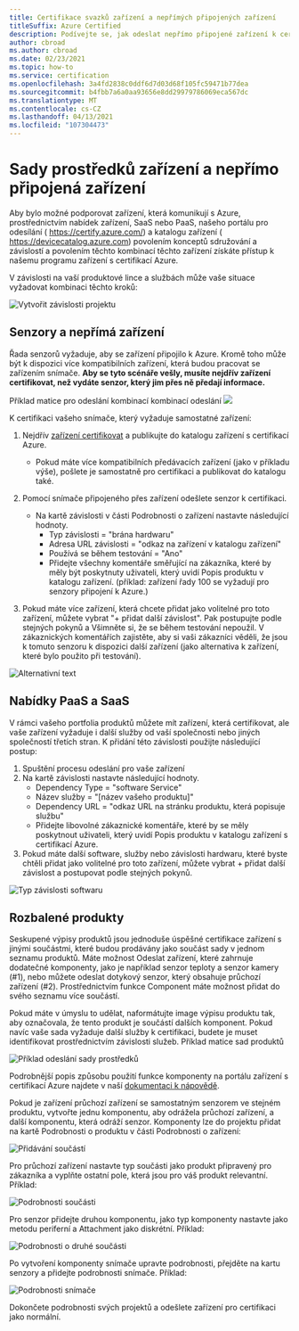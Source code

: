 ```yaml
---
title: Certifikace svazků zařízení a nepřímých připojených zařízení
titleSuffix: Azure Certified
description: Podívejte se, jak odeslat nepřímo připojené zařízení k certifikaci.
author: cbroad
ms.author: cbroad
ms.date: 02/23/2021
ms.topic: how-to
ms.service: certification
ms.openlocfilehash: 3a4fd2838c0ddf6d7d03d68f105fc59471b77dea
ms.sourcegitcommit: b4fbb7a6a0aa93656e8dd29979786069eca567dc
ms.translationtype: MT
ms.contentlocale: cs-CZ
ms.lasthandoff: 04/13/2021
ms.locfileid: "107304473"
---
```

# <a name="device-bundles-and-indirectly-connected-devices"></a>Sady prostředků zařízení a nepřímo připojená zařízení

Aby bylo možné podporovat zařízení, která komunikují s Azure, prostřednictvím nabídek zařízení, SaaS nebo PaaS, našeho portálu pro odesílání ( https://certify.azure.com/) a katalogu zařízení ( https://devicecatalog.azure.com) povolením konceptů sdružování a závislostí a povolením těchto kombinací těchto zařízení získáte přístup k našemu programu zařízení s certifikací Azure.

V závislosti na vaší produktové lince a službách může vaše situace vyžadovat kombinaci těchto kroků:


![Vytvořit závislosti projektu](./media/indirect-connected-device/picture-1.png )
## <a name="sensors-and-indirect-devices"></a>Senzory a nepřímá zařízení
Řada senzorů vyžaduje, aby se zařízení připojilo k Azure. Kromě toho může být k dispozici více kompatibilních zařízení, která budou pracovat se zařízením snímače. **Aby se tyto scénáře vešly, musíte nejdřív zařízení certifikovat, než vydáte senzor, který jim přes ně předají informace.**

Příklad matice pro odeslání kombinací kombinací odeslání ![](./media/indirect-connected-device/picture-2.png )

K certifikaci vašeho snímače, který vyžaduje samostatné zařízení:
1.  Nejdřív [zařízení certifikovat](https://certify.azure.com) a publikujte do katalogu zařízení s certifikací Azure.
    - Pokud máte více kompatibilních předávacích zařízení (jako v příkladu výše), pošlete je samostatně pro certifikaci a publikovat do katalogu také.
2.  Pomocí snímače připojeného přes zařízení odešlete senzor k certifikaci.
    * Na kartě závislosti v části Podrobnosti o zařízení nastavte následující hodnoty.
        * Typ závislosti = "brána hardwaru"
        * Adresa URL závislosti = "odkaz na zařízení v katalogu zařízení"
        * Používá se během testování = "Ano"
        * Přidejte všechny komentáře směřující na zákazníka, které by měly být poskytnuty uživateli, který uvidí Popis produktu v katalogu zařízení. (příklad: zařízení řady 100 se vyžadují pro senzory připojení k Azure.)

3.  Pokud máte více zařízení, která chcete přidat jako volitelné pro toto zařízení, můžete vybrat "+ přidat další závislost". Pak postupujte podle stejných pokynů a Všimněte si, že se během testování nepoužil. V zákaznických komentářích zajistěte, aby si vaši zákazníci věděli, že jsou k tomuto senzoru k dispozici další zařízení (jako alternativa k zařízení, které bylo použito při testování).

![Alternativní text](./media/indirect-connected-device/picture-3.png "Typ závislosti hardwaru")

## <a name="paas-and-saas-offerings"></a>Nabídky PaaS a SaaS
V rámci vašeho portfolia produktů můžete mít zařízení, která certifikovat, ale vaše zařízení vyžaduje i další služby od vaší společnosti nebo jiných společností třetích stran. K přidání této závislosti použijte následující postup:
1. Spuštění procesu odeslání pro vaše zařízení
2. Na kartě závislosti nastavte následující hodnoty.
    - Dependency Type = "software Service"
    - Název služby = "[název vašeho produktu]"
    - Dependency URL = "odkaz URL na stránku produktu, která popisuje službu"
    - Přidejte libovolné zákaznické komentáře, které by se měly poskytnout uživateli, který uvidí Popis produktu v katalogu zařízení s certifikací Azure.
3. Pokud máte další software, služby nebo závislosti hardwaru, které byste chtěli přidat jako volitelné pro toto zařízení, můžete vybrat + přidat další závislost a postupovat podle stejných pokynů.

![Typ závislosti softwaru](./media/indirect-connected-device/picture-4.png )

## <a name="bundled-products"></a>Rozbalené produkty
Seskupené výpisy produktů jsou jednoduše úspěšné certifikace zařízení s jinými součástmi, které budou prodávány jako součást sady v jednom seznamu produktů. Máte možnost Odeslat zařízení, které zahrnuje dodatečné komponenty, jako je například senzor teploty a senzor kamery (#1), nebo můžete odeslat dotykový senzor, který obsahuje průchozí zařízení (#2). Prostřednictvím funkce Component máte možnost přidat do svého seznamu více součástí.

Pokud máte v úmyslu to udělat, naformátujte image výpisu produktu tak, aby označovala, že tento produkt je součástí dalších komponent.  Pokud navíc vaše sada vyžaduje další služby k certifikaci, budete je muset identifikovat prostřednictvím závislosti služeb.
Příklad matice sad produktů

![Příklad odeslání sady prostředků](./media/indirect-connected-device/picture-5.png )

Podrobnější popis způsobu použití funkce komponenty na portálu zařízení s certifikací Azure najdete v naší [dokumentaci k nápovědě](./how-to-using-the-components-feature.md). 

Pokud je zařízení průchozí zařízení se samostatným senzorem ve stejném produktu, vytvořte jednu komponentu, aby odrážela průchozí zařízení, a další komponentu, která odráží senzor. Komponenty lze do projektu přidat na kartě Podrobnosti o produktu v části Podrobnosti o zařízení:

![Přidávání součástí](./media/indirect-connected-device/picture-6.png )

Pro průchozí zařízení nastavte typ součásti jako produkt připravený pro zákazníka a vyplňte ostatní pole, která jsou pro váš produkt relevantní. Příklad:

![Podrobnosti součásti](./media/indirect-connected-device/picture-7.png )

Pro senzor přidejte druhou komponentu, jako typ komponenty nastavte jako metodu periferní a Attachment jako diskrétní. Příklad:

![Podrobnosti o druhé součásti](./media/indirect-connected-device/picture-8.png )

Po vytvoření komponenty snímače upravte podrobnosti, přejděte na kartu senzory a přidejte podrobnosti snímače. Příklad:

![Podrobnosti snímače](./media/indirect-connected-device/picture-9.png )

Dokončete podrobnosti svých projektů a odešlete zařízení pro certifikaci jako normální.

